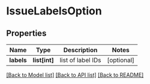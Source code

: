 # IssueLabelsOption

## Properties
Name | Type | Description | Notes
------------ | ------------- | ------------- | -------------
**labels** | **list[int]** | list of label IDs | [optional] 

[[Back to Model list]](../README.md#documentation-for-models) [[Back to API list]](../README.md#documentation-for-api-endpoints) [[Back to README]](../README.md)

